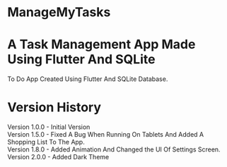 # ManageMyTasks

A Task Management App Made Using Flutter And SQLite
=======
To Do App Created Using Flutter And SQLite Database.<br />


Version History
=======
Version 1.0.0 - Initial Version <br />
Version 1.5.0 - Fixed A Bug When Running On Tablets And Added A Shopping List To The App. <br />
Version 1.8.0 - Added Animation And Changed the UI Of Settings Screen. <br />
Version 2.0.0 - Added Dark Theme



